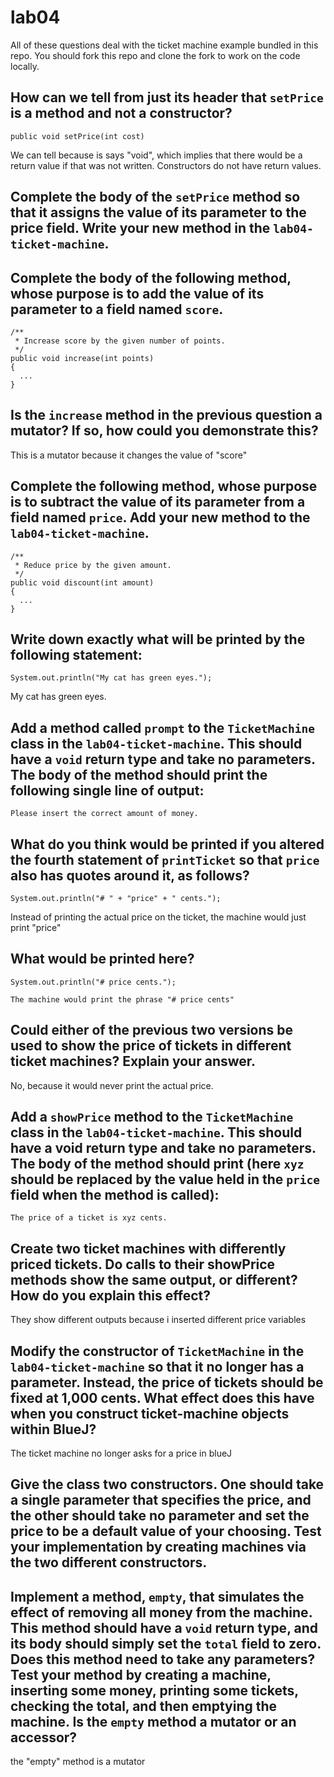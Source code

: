 # lab04

All of these questions deal with the ticket machine example bundled in this repo. You should fork this repo and clone the fork to work on the code locally. 

## How can we tell from just its header that `setPrice` is a method and not a constructor?
```
public void setPrice(int cost)
```
We can tell because is says "void", which implies that there would be a return value if that was not written.  Constructors do not have return values.

## Complete the body of the `setPrice` method so that it assigns the value of its parameter to the price field. Write your new method in the `lab04-ticket-machine`.




## Complete the body of the following method, whose purpose is to add the value of its parameter to a field named `score`.
```
/**
 * Increase score by the given number of points.
 */
public void increase(int points)
{
  ...
}
```
## Is the `increase` method in the previous question a mutator? If so, how could you demonstrate this?

This is a mutator because it changes the value of "score"

## Complete the following method, whose purpose is to subtract the value of its parameter from a field named `price`. Add your new method to the `lab04-ticket-machine`.
```
/**
 * Reduce price by the given amount.
 */
public void discount(int amount)
{
  ...
}
```

## Write down exactly what will be printed by the following statement:
```
System.out.println("My cat has green eyes.");
```
My cat has green eyes.

## Add a method called `prompt` to the `TicketMachine` class in the `lab04-ticket-machine`. This should have a `void` return type and take no parameters. The body of the method should print the following single line of output: 
```
Please insert the correct amount of money.
```

## What do you think would be printed if you altered the fourth statement of `printTicket` so that `price` also has quotes around it, as follows?
```
System.out.println("# " + "price" + " cents.");
```
Instead of printing the actual price on the ticket, the machine would just print "price"

## What would be printed here?
```
System.out.println("# price cents.");

The machine would print the phrase "# price cents"
```

## Could either of the previous two versions be used to show the price of tickets in different ticket machines? Explain your answer.

No, because it would never print the actual price.

## Add a `showPrice` method to the `TicketMachine` class in the `lab04-ticket-machine`. This should have a void return type and take no parameters. The body of the method should print (here `xyz` should be replaced by the value held in the `price` field when the method is called):
```
The price of a ticket is xyz cents.
```


## Create two ticket machines with differently priced tickets. Do calls to their showPrice methods show the same output, or different? How do you explain this effect?

They show different outputs because i inserted different price variables

## Modify the constructor of `TicketMachine` in the `lab04-ticket-machine` so that it no longer has a parameter. Instead, the price of tickets should be fixed at 1,000 cents. What effect does this have when you construct ticket-machine objects within BlueJ?

The ticket machine no longer asks for a price in blueJ

## Give the class two constructors. One should take a single parameter that specifies the price, and the other should take no parameter and set the price to be a default value of your choosing. Test your implementation by creating machines via the two different constructors.

## Implement a method, `empty`, that simulates the effect of removing all money from the machine. This method should have a `void` return type, and its body should simply set the `total` field to zero. Does this method need to take any parameters? Test your method by creating a machine, inserting some money, printing some tickets, checking the total, and then emptying the machine. Is the `empty` method a mutator or an accessor?

the "empty" method is a mutator
